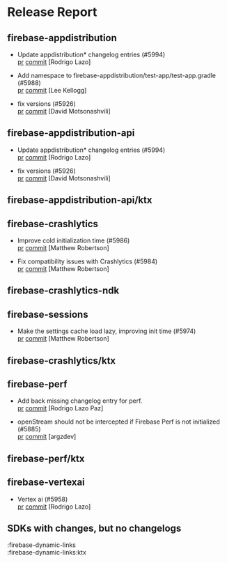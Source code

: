 # Release Report
## firebase-appdistribution
      
* Update appdistribution* changelog entries (#5994)   
  [pr](https://github.com/firebase/firebase-android-sdk/pull/5994) [commit](https://github.com/firebase/firebase-android-sdk/commit/374d305ffbf93fe5662b7a69dbd64e6a139cf6a7)  [Rodrigo Lazo]

* Add namespace to firebase-appdistribution/test-app/test-app.gradle (#5988)   
  [pr](https://github.com/firebase/firebase-android-sdk/pull/5988) [commit](https://github.com/firebase/firebase-android-sdk/commit/e3c052aaf506af01d382c02a5b61ceb02d0275a2)  [Lee Kellogg]

* fix versions (#5926)   
  [pr](https://github.com/firebase/firebase-android-sdk/pull/5926) [commit](https://github.com/firebase/firebase-android-sdk/commit/4a2b8e60a1423dd279b41945c9f24c76956a1a25)  [David Motsonashvili]

## firebase-appdistribution-api
      
* Update appdistribution* changelog entries (#5994)   
  [pr](https://github.com/firebase/firebase-android-sdk/pull/5994) [commit](https://github.com/firebase/firebase-android-sdk/commit/374d305ffbf93fe5662b7a69dbd64e6a139cf6a7)  [Rodrigo Lazo]

* fix versions (#5926)   
  [pr](https://github.com/firebase/firebase-android-sdk/pull/5926) [commit](https://github.com/firebase/firebase-android-sdk/commit/4a2b8e60a1423dd279b41945c9f24c76956a1a25)  [David Motsonashvili]

## firebase-appdistribution-api/ktx
      

## firebase-crashlytics
      
* Improve cold initialization time (#5986)   
  [pr](https://github.com/firebase/firebase-android-sdk/pull/5986) [commit](https://github.com/firebase/firebase-android-sdk/commit/db3f24af688013b1dccb23ee9190abc0b851f33f)  [Matthew Robertson]

* Fix compatibility issues with Crashlytics (#5984)   
  [pr](https://github.com/firebase/firebase-android-sdk/pull/5984) [commit](https://github.com/firebase/firebase-android-sdk/commit/e449bc10c01b278fb507f17f52145c4678e20a2a)  [Matthew Robertson]

## firebase-crashlytics-ndk
      

## firebase-sessions
      
* Make the settings cache load lazy, improving init time (#5974)   
  [pr](https://github.com/firebase/firebase-android-sdk/pull/5974) [commit](https://github.com/firebase/firebase-android-sdk/commit/f6f826801d3fbf00c3d4b7add6f81769d743fd48)  [Matthew Robertson]

## firebase-crashlytics/ktx
      

## firebase-perf
      
* Add back missing changelog entry for perf.   
  [pr](https://github.com/firebase/firebase-android-sdk/pull/) [commit](https://github.com/firebase/firebase-android-sdk/commit/6e4b0d067109c1783a0324a462586436c72e750c)  [Rodrigo Lazo Paz]

* openStream should not be intercepted if Firebase Perf is not initialized (#5885)   
  [pr](https://github.com/firebase/firebase-android-sdk/pull/5885) [commit](https://github.com/firebase/firebase-android-sdk/commit/8f2d30ed7e56407c6379888b5ccd7f6cd379b4d6)  [argzdev]

## firebase-perf/ktx
      

## firebase-vertexai
      
* Vertex ai (#5958)   
  [pr](https://github.com/firebase/firebase-android-sdk/pull/5958) [commit](https://github.com/firebase/firebase-android-sdk/commit/4d2fbfd4077a97da438419e1e81131fcacffd297)  [Rodrigo Lazo]


## SDKs with changes, but no changelogs
:firebase-dynamic-links  
:firebase-dynamic-links:ktx